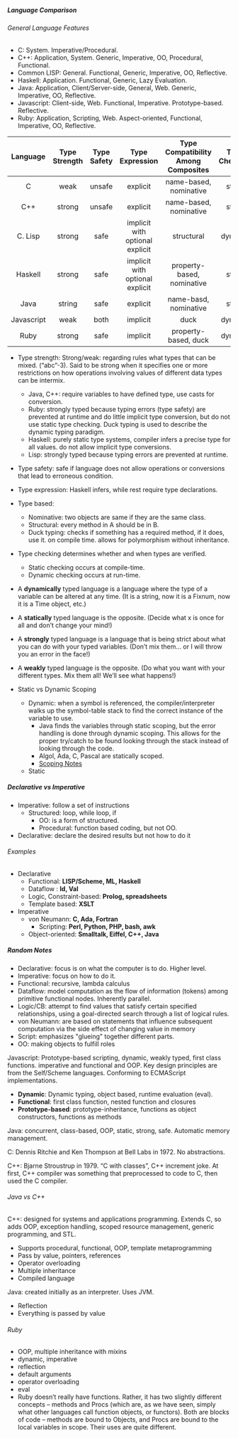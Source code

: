 ##### Language Comparison

###### General Language Features



* C: System. Imperative/Procedural.  
* C++: Application, System. Generic, Imperative, OO, Procedural, Functional.  
* Common LISP: General. Functional, Generic, Imperative, OO, Reflective.  
* Haskell: Application. Functional, Generic, Lazy Evaluation.  
* Java: Application, Client/Server-side, General, Web. Generic, Imperative, OO, Reflective.  
* Javascript: Client-side, Web. Functional, Imperative. Prototype-based. Reflective.  
* Ruby: Application, Scripting, Web. Aspect-oriented, Functional, Imperative, OO, Reflective.

|Language| Type Strength| Type Safety| Type Expression | Type Compatibility Among Composites | Type Checking| 
|:--:|:--:|:--:|:--:|:--:|:--:|
|C|weak|unsafe|explicit|name-based, nominative|static|
|C++|strong|unsafe|explicit|name-based, nominative|static|
|C. Lisp|strong|safe|implicit with optional explicit|structural|dynamic|
|Haskell|strong|safe|implicit with optional explicit|property-based, nominative| static|
|Java|string|safe|explicit|name-basd, nominative|static|
|Javascript|weak|both|implicit|duck|dynamic|
|Ruby|strong|safe|implicit|property-based, duck|dynamic|

* Type strength: Strong/weak: regarding rules what types that can be mixed. (“abc”-3). Said to be strong when it specifies one or more restrictions on how operations involving values of different data types can be intermix.
    * Java, C++: require variables to have defined type, use casts for conversion.
    * Ruby: strongly typed because typing errors (type safety) are prevented at runtime and do little implicit type conversion, but do not use static type checking. Duck typing is used to describe the dynamic typing paradigm.
    * Haskell: purely static type systems, compiler infers a precise type for all values. do not allow implicit type conversions.
    * Lisp: strongly typed because typing errors are prevented at runtime.
* Type safety: safe if language does not allow operations or conversions that lead to erroneous condition.
* Type expression: Haskell infers, while rest require type declarations.
* Type based:
    *  Nominative: two objects are same if they are the same class. 
    * Structural: every method in A should be in B.
    * Duck typing: checks if something has a required method, if it does, use it. on compile time. allows for polymorphism without inheritance.
* Type checking determines whether and when types are verified. 
    * Static checking occurs at compile-time. 
    * Dynamic checking occurs at run-time.
* A **dynamically** typed language is a language where the type of a variable can be altered at any time. (It is a string, now it is a Fixnum, now it is a Time object, etc.)
* A **statically** typed language is the opposite. (Decide what x is once for all and don’t change your mind!)
* A **strongly** typed language is a language that is being strict about what you can do with your typed variables. (Don’t mix them… or I will throw you an error in the face!)
* A **weakly** typed language is the opposite. (Do what you want with your different types. Mix them all! We’ll see what happens!)

* Static vs Dynamic Scoping  
    * Dynamic: when a symbol is referenced, the compiler/interpreter walks up the symbol-table stack to find the correct instance of the variable to use. 
        * Java finds the variables through static scoping, but the error handling is done through dynamic scoping. This allows for the proper try/catch to be found looking through the stack instead of looking through the code.
        * Algol, Ada, C, Pascal are statically scoped.
        * [Scoping Notes](http://www.cs.washington.edu/education/courses/cse341/95au/general/scoping.html)
   * Static

##### Declarative vs Imperative
* Imperative: follow a set of instructions
    * Structured: loop, while loop, if
        * OO: is a form of structured.
        * Procedural: function based coding, but not OO.
* Declarative: declare the desired results but not how to do it


###### Examples

* Declarative
    * Functional: **LISP/Scheme, ML, Haskell**
    * Dataflow : **Id, Val**
    * Logic, Constraint-based:	**Prolog, spreadsheets**
    * Template based: **XSLT**
* Imperative
    * von Neumann:	**C, Ada, Fortran**
        * Scripting: **Perl, Python, PHP, bash, awk**
    * Object-oriented: **Smalltalk, Eiffel, C++, Java**

##### Random Notes
* Declarative: focus is on what the computer is to do. Higher level.   
* Imperative: focus on how to do it.
* Functional: recursive, lambda calculus
* Dataflow: model computation as the flow of information (tokens) among primitive functional nodes. Inherently parallel.
* Logic/CB: attempt to find values that satisfy certain specified relationships, using a goal-directed search  through a list of logical rules.
* von Neumann: are based on statements that influence subsequent computation via the side effect of changing value in memory
* Script: emphasizes "glueing" together different parts.
* OO: making objects to fulfill roles


Javascript: Prototype-based scripting, dynamic, weakly typed, first class functions. imperative and functional and OOP. Key design principles are from the Self/Scheme languages. Conforming to ECMAScript implementations.

* **Dynamic**: Dynamic typing, object based, runtime evaluation (eval).  
* **Functional**: first class function, nested function and closures  
* **Prototype-based**: prototype-inheritance, functions as object constructors, functions as methods

Java: concurrent, class-based, OOP, static, strong, safe. Automatic memory management.

C: Dennis Ritchie and Ken Thompson at Bell Labs in 1972. No abstractions.

C++: Bjarne Stroustrup in 1979. “C with classes”, C++ increment joke. At first, C++ compiler was something that preprocessed to code to C, then used the C compiler.



###### Java vs C++

C++: designed for systems and applications programming. Extends C, so adds OOP, exception handling, scoped resource management, generic programming, and STL.

* Supports procedural, functional, OOP, template metaprogramming
* Pass by value, pointers, references
* Operator overloading
* Multiple inheritance
* Compiled language

Java: created initially as an interpreter. Uses JVM. 

* Reflection
* Everything is passed by value

###### Ruby

* OOP, multiple inheritance with mixins
* dynamic, imperative
* reflection
* default arguments
* operator overloading
* eval
* Ruby doesn’t really have functions. Rather, it has two slightly different concepts – methods and Procs (which are, as we have seen, simply what other languages call function objects, or functors). Both are blocks of code – methods are bound to Objects, and Procs are bound to the local variables in scope. Their uses are quite different.






